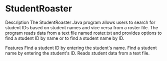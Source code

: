 # StudentRoaster

Description
The StudentRoaster Java program allows users to search for student IDs based on student names and vice versa from a roster file. The program reads data from a text file named roster.txt and provides options to find a student ID by name or to find a student name by ID.

Features
Find a student ID by entering the student's name.
Find a student name by entering the student's ID.
Reads student data from a text file.
